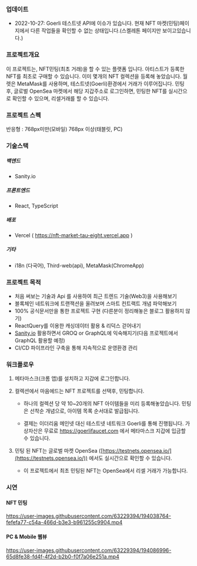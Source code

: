 ### 업데이트 
- 2022-10-27: Goerli 테스트넷 API에 이슈가 있습니다. 현재 NFT 마켓(민팅)페이지에서 다른 작업들을 확인할 수 없는 상태입니다.(스켈레톤 페이지만 보이고있습니다.)

### 프로젝트개요 

이 프로젝트는, NFT민팅(최초 거래)을 할 수 있는 플랫폼 입니다. 아티스트가 등록한 NFT를 최초로 구매할 수 있습니다. 이미 몇개의 NFT 컬렉션을 등록해 놓았습니다.
월렛은 MetaMask를 사용하며, 테스트넷(Goerli)환경에서 거래가 이루어집니다.
민팅 후, 글로벌 OpenSea 마켓에서 해당 지갑주소로 로그인하면, 민팅한 NFT를 실시간으로 확인할 수 있으며, 리셀거래를 할 수 있습니다.

### 프로젝트 스펙
반응형 : 768px미만(모바일) 768px 이상(태블릿, PC)

### 기술스택
##### 백엔드
- Sanity.io
##### 프론트엔드
- React, TypeScript

##### 배포
- Vercel ( https://nft-market-tau-eight.vercel.app )



##### 기타
- i18n (다국어), Third-web(api), MetaMask(ChromeApp)


### 프로젝트 목적
- 처음 써보는 기술과 Api 를 사용하여 최근 트렌드 기술(Web3)을 사용해보기
- 블록체인 네트워크에 트랜잭션을 올려보며 스마트 컨트랙트 개념 파악해보기
- 100% 공식문서만을 통한 프로젝트 구현 (다른분이 정리해놓은 블로그 활용하지 않기)
- ReactQuery를 이용한 캐싱데이터 활용 & 리덕스 걷어내기
- [Sanity.io](http://Sanity.io) 활용하면서 GROQ or GraphQL에 익숙해지기(다음 프로젝트에서 GraphQL 활용할 예정)
- CI/CD 파이프라인 구축을 통해 지속적으로 운영환경 관리


### 워크플로우
1. 메타마스크(크롬 앱)를 설치하고 지갑에 로그인합니다.
2. 컬렉션에서 마음에드는 NFT 프로젝트를 선택후, 민팅합니다. 

   - 하나의 컬렉션 당 약 10~20개의 NFT 아이템들을 미리 등록해놓았습니다. 민팅은 선착순 개념으로, 아이템 목록 순서대로 발급됩니다.

   - 결제는 이더리움 메인넷 대신 테스트넷 네트워크 Goerli를 통해 진행됩니다. 가상자산은 무료로 https://goerlifaucet.com 에서 메타마스크 지갑에 입금할 수 있습니다.
   
   
3. 민팅 된 NFT는 글로벌 마켓 OpenSea ([https://testnets.opensea.io/](https://testnets.opensea.io/)) 에서도 실시간으로 확인할 수 있습니다.
    
	-    이 프로젝트에서 최초 민팅된 NFT는 OpenSea에서 리셀 거래가 가능합니다.
    
### 시연
#### NFT 민팅
https://user-images.githubusercontent.com/63229394/194038764-fefefa77-c54a-466d-b3e3-b961255c9904.mp4

#### PC & Mobile 웹뷰 

https://user-images.githubusercontent.com/63229394/194086996-65d8fe38-fd4f-4f2d-b2b0-f0f7a06e251a.mp4






